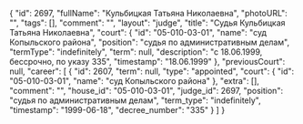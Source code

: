 {
    "id": 2697,
    "fullName": "Кульбицкая Татьяна Николаевна",
    "photoURL": "",
    "tags": [],
    "comment": "",
    "layout": "judge",
    "title": "Судья Кульбицкая Татьяна Николаевна",
    "court": {
        "id": "05-010-03-01",
        "name": "суд Копыльского района",
        "position": "судья по административным делам",
        "termType": "indefinitely",
        "term": null,
        "description": "c 18.06.1999, бессрочно, по указу 335",
        "timestamp": "18.06.1999"
    },
    "previousCourt": null,
    "career": [
        {
            "id": 2607,
            "term": null,
            "type": "appointed",
            "court": {
                "id": "05-010-03-01",
                "name": "суд Копыльского района"
            },
            "extra": [],
            "comment": "",
            "house_id": "05-010-03-01",
            "judge_id": 2697,
            "position": "судья по административным делам",
            "term_type": "indefinitely",
            "timestamp": "1999-06-18",
            "decree_number": "335"
        }
    ]
}